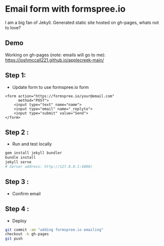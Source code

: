 # Email form with formspree.io
I am a big fan of Jekyll. Generated static site hosted on gh-pages, whats not to love? 

## Demo
Working on gh-pages (*note*: emails will go to me):  https://joshmccall221.github.io/applecreek-main/



## Step 1: 
* Update form to use formspree.io form
```
<form action="https://formspree.io/your@email.com"
      method="POST">
    <input type="text" name="name">
    <input type="email" name="_replyto">
    <input type="submit" value="Send">
</form>
```

## Step 2 : 
* Run and test locally 
```bash
gem install jekyll bundler
bundle install
jekyll serve 
# Server address: http://127.0.0.1:4000/
```
## Step 3 : 
* Confirm email 

## Step 4 : 
* Deploy
```bash
git commit -am "adding formspree.io emailing"
checkout -b gh-pages
git push
```
